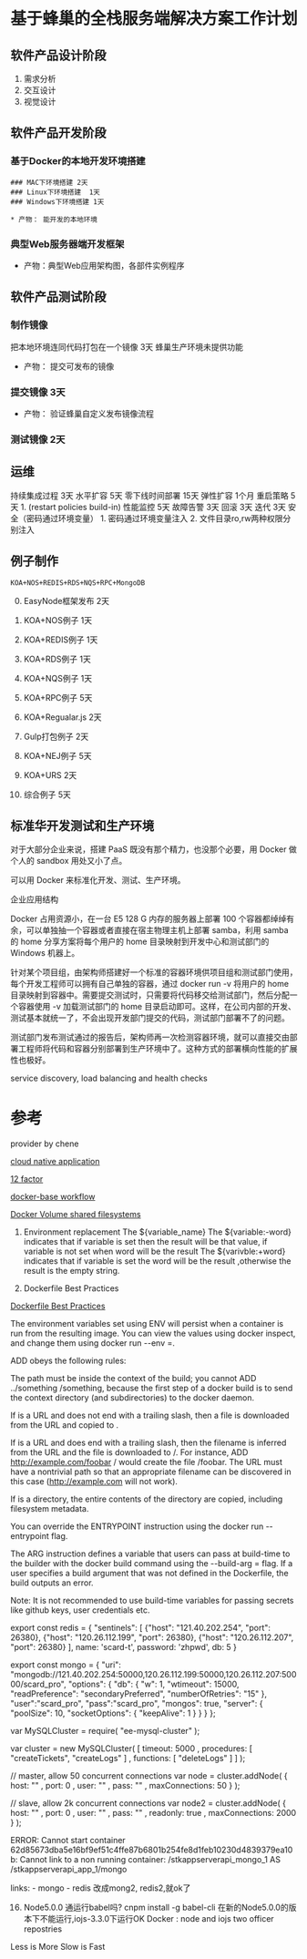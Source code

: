 <!-- ---
layout: post
title:  "Scheduler Q4-2015"
date:   2015-11-07 13:35:30
categories: allen.hu update
---
 -->

# 基于蜂巢的全栈服务端解决方案工作计划

## 软件产品设计阶段
   1. 需求分析
   2. 交互设计
   3. 视觉设计

## 软件产品开发阶段


### 基于Docker的本地开发环境搭建

	### MAC下环境搭建 2天
	### Linux下环境搭建  1天
	### Windows下环境搭建 1天

	* 产物： 能开发的本地环境


### 典型Web服务器端开发框架

   * 产物：典型Web应用架构图，各部件实例程序


## 软件产品测试阶段

### 制作镜像

   把本地环境连同代码打包在一个镜像 3天
   蜂巢生产环境未提供功能

   * 产物： 提交可发布的镜像

### 提交镜像  3天

   * 产物： 验证蜂巢自定义发布镜像流程

### 测试镜像   2天



## 运维
   持续集成过程  3天
   水平扩容       5天
   零下线时间部署  15天
   弹性扩容       1个月
   重启策略       5天
   		1. (restart policies build-in)
   性能监控       5天
   故障告警       3天
   回滚          3天
   迭代          3天
   安全（密码通过环境变量）
      1. 密码通过环境变量注入
      2. 文件目录ro,rw两种权限分别注入


## 例子制作

	KOA+NOS+REDIS+RDS+NQS+RPC+MongoDB

   0.  EasyNode框架发布 2天

   1.  KOA+NOS例子 1天

   2.  KOA+REDIS例子 1天

   3.  KOA+RDS例子  1天

   4.  KOA+NQS例子 1天

   5.  KOA+RPC例子 5天

   6.  KOA+Regualar.js 2天

   7.  Gulp打包例子  2天

   8.  KOA+NEJ例子  5天

   9.  KOA+URS   2天

   10. 综合例子    5天

## 标准华开发测试和生产环境
[](http://dockerpool.com/static/books/docker_practice/cases/environment.html)
对于大部分企业来说，搭建 PaaS 既没有那个精力，也没那个必要，用 Docker 做个人的 sandbox 用处又小了点。

可以用 Docker 来标准化开发、测试、生产环境。

企业应用结构

Docker 占用资源小，在一台 E5 128 G 内存的服务器上部署 100 个容器都绰绰有余，可以单独抽一个容器或者直接在宿主物理主机上部署 samba，利用 samba 的 home 分享方案将每个用户的 home 目录映射到开发中心和测试部门的 Windows 机器上。

针对某个项目组，由架构师搭建好一个标准的容器环境供项目组和测试部门使用，每个开发工程师可以拥有自己单独的容器，通过 docker run -v 将用户的 home 目录映射到容器中。需要提交测试时，只需要将代码移交给测试部门，然后分配一个容器使用 -v 加载测试部门的 home 目录启动即可。这样，在公司内部的开发、测试基本就统一了，不会出现开发部门提交的代码，测试部门部署不了的问题。

测试部门发布测试通过的报告后，架构师再一次检测容器环境，就可以直接交由部署工程师将代码和容器分别部署到生产环境中了。这种方式的部署横向性能的扩展性也极好。


service discovery, load balancing and health checks

# 参考
provider by chene

[cloud native application](http://it20.info/2014/12/cloud-native-applications-for-dummies/)

[12 factor](http://12factor.net/zh_cn/)

[docker-base workflow](http://www.luiselizondo.net/a-production-ready-docker-workflow/)







[Docker Volume shared filesystems](https://docs.docker.com/engine/reference/run/#volume-shared-filesystems)

 1. Environment replacement
 The ${variable_name}
 The ${variable:-word} indicates that if variable is set then the result will be that value, if variable is not set when word will be the result
 The ${varivble:+word} indicates that if variable is set the word will be the result ,otherwise the result is the empty string.


 13. Dockerfile Best Practices

[Dockerfile Best Practices](https://docs.docker.com/engine/articles/dockerfile_best-practices/)

The environment variables set using ENV will persist when a container is run from the resulting image. You can view the values using docker inspect, and change them using docker run --env <key>=<value>.

ADD obeys the following rules:

The <src> path must be inside the context of the build; you cannot ADD ../something /something, because the first step of a docker build is to send the context directory (and subdirectories) to the docker daemon.

If <src> is a URL and <dest> does not end with a trailing slash, then a file is downloaded from the URL and copied to <dest>.

If <src> is a URL and <dest> does end with a trailing slash, then the filename is inferred from the URL and the file is downloaded to <dest>/<filename>. For instance, ADD http://example.com/foobar / would create the file /foobar. The URL must have a nontrivial path so that an appropriate filename can be discovered in this case (http://example.com will not work).

If <src> is a directory, the entire contents of the directory are copied, including filesystem metadata.


You can override the ENTRYPOINT instruction using the docker run --entrypoint flag.

The ARG instruction defines a variable that users can pass at build-time to the builder with the docker build command using the --build-arg <varname>=<value> flag. If a user specifies a build argument that was not defined in the Dockerfile, the build outputs an error.

Note: It is not recommended to use build-time variables for passing secrets like github keys, user credentials etc.



export const redis = {
    "sentinels": [
        {"host": "121.40.202.254", "port": 26380},
        {"host": "120.26.112.199", "port": 26380},
        {"host": "120.26.112.207", "port": 26380}
    ],
    name: 'scard-t',
    password: 'zhpwd',
    db: 5
}

export const mongo = {
    "uri": "mongodb://121.40.202.254:50000,120.26.112.199:50000,120.26.112.207:50000/scard_pro",
    "options": {
        "db": {
            "w": 1,
            "wtimeout": 15000,
            "readPreference": "secondaryPreferred",
            "numberOfRetries": "15"
        },
        "user":"scard_pro",
        "pass":"scard_pro",
        "mongos": true,
        "server": {
            "poolSize": 10,
            "socketOptions": { "keepAlive": 1 }
        }
    }
};

var MySQLCluster = require( "ee-mysql-cluster" );




var cluster = new MySQLCluster( [
      timeout: 5000
    , procedures: [ "createTickets", "createLogs" ]
    , functions: [ "deleteLogs" ]
] );


// master, allow 50 concurrent connections
var node = cluster.addNode( {
      host: ""
    , port: 0
    , user: ""
    , pass: ""
    , maxConnections: 50
} );

// slave, allow 2k concurrent connections
var node2 = cluster.addNode( {
      host: ""
    , port: 0
    , user: ""
    , pass: ""
    , readonly: true
    , maxConnections: 2000
} );

ERROR: Cannot start container 62d85673dba5e16bf9ef51c4ffe87b6801b254fe8d1feb10230d4839379ea10b: Cannot link to a non running container: /stkappserverapi_mongo_1 AS /stkappserverapi_app_1/mongo

links:
    - mongo
    - redis
    改成mong2, redis2,就ok了


16. Node5.0.0 通运行babel吗?
cnpm install -g babel-cli 在新的Node5.0.0的版本下不能运行,iojs-3.3.0下运行OK
Docker : node and iojs two officer repostries

Less is More
Slow is Fast
